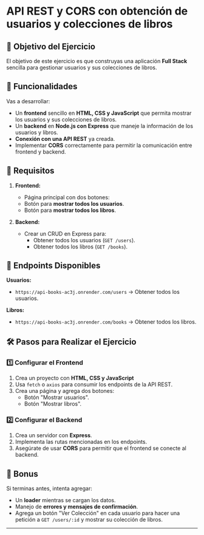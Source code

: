 # API REST y CORS con obtención de usuarios y colecciones de libros

## 📌 Objetivo del Ejercicio

El objetivo de este ejercicio es que construyas una aplicación **Full Stack** sencilla para gestionar usuarios y sus colecciones de libros.

## 📂 Funcionalidades

Vas a desarrollar:

- Un **frontend** sencillo en **HTML, CSS y JavaScript** que permita mostrar los usuarios y sus colecciones de libros.
- Un **backend** en **Node.js con Express** que maneje la información de los usuarios y libros.
- **Conexión con una API REST** ya creada.
- Implementar **CORS** correctamente para permitir la comunicación entre frontend y backend.

## 🎯 Requisitos

1. **Frontend:**

   - Página principal con dos botones:
   - Botón para **mostrar todos los usuarios**.
   - Botón para **mostrar todos los libros**.

2. **Backend:**
   - Crear un CRUD en Express para:
     - Obtener todos los usuarios (`GET /users`).
     - Obtener todos los libros (`GET /books`).

## 🔗 Endpoints Disponibles

**Usuarios:**

- `https://api-books-ac3j.onrender.com/users` → Obtener todos los usuarios.

**Libros:**

- `https://api-books-ac3j.onrender.com/books` → Obtener todos los libros.

## 🛠️ Pasos para Realizar el Ejercicio

### **1️⃣ Configurar el Frontend**

1. Crea un proyecto con **HTML, CSS y JavaScript**
2. Usa `fetch` o `axios` para consumir los endpoints de la API REST.
3. Crea una página y agrega dos botones:
   - Botón "Mostrar usuarios".
   - Botón "Mostrar libros".

### **2️⃣ Configurar el Backend**

1. Crea un servidor con **Express**.
2. Implementa las rutas mencionadas en los endpoints.
3. Asegúrate de usar **CORS** para permitir que el frontend se conecte al backend.

## 🚀 Bonus

Si terminas antes, intenta agregar:

- Un **loader** mientras se cargan los datos.
- Manejo de **errores y mensajes de confirmación**.
- Agrega un botón "Ver Colección" en cada usuario para hacer una petición a `GET /users/:id` y mostrar su colección de libros.

---
